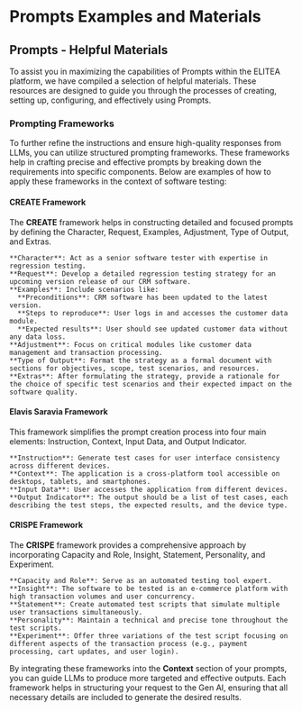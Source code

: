 # Prompts Examples and Materials

## Prompts - Helpful Materials

To assist you in maximizing the capabilities of Prompts within the ELITEA platform, we have compiled a selection of helpful materials. These resources are designed to guide you through the processes of creating, setting up, configuring, and effectively using Prompts.

### Prompting Frameworks

To further refine the instructions and ensure high-quality responses from LLMs, you can utilize structured prompting frameworks. These frameworks help in crafting precise and effective prompts by breaking down the requirements into specific components. Below are examples of how to apply these frameworks in the context of software testing:

#### CREATE Framework

The **CREATE** framework helps in constructing detailed and focused prompts by defining the Character, Request, Examples, Adjustment, Type of Output, and Extras.

```
**Character**: Act as a senior software tester with expertise in regression testing.
**Request**: Develop a detailed regression testing strategy for an upcoming version release of our CRM software.
**Examples**: Include scenarios like:
  **Preconditions**: CRM software has been updated to the latest version.
  **Steps to reproduce**: User logs in and accesses the customer data module.
  **Expected results**: User should see updated customer data without any data loss.
**Adjustment**: Focus on critical modules like customer data management and transaction processing.
**Type of Output**: Format the strategy as a formal document with sections for objectives, scope, test scenarios, and resources.
**Extras**: After formulating the strategy, provide a rationale for the choice of specific test scenarios and their expected impact on the software quality.
```

#### Elavis Saravia Framework

This framework simplifies the prompt creation process into four main elements: Instruction, Context, Input Data, and Output Indicator.

```
**Instruction**: Generate test cases for user interface consistency across different devices.
**Context**: The application is a cross-platform tool accessible on desktops, tablets, and smartphones.
**Input Data**: User accesses the application from different devices.
**Output Indicator**: The output should be a list of test cases, each describing the test steps, the expected results, and the device type.
```

#### CRISPE Framework

The **CRISPE** framework provides a comprehensive approach by incorporating Capacity and Role, Insight, Statement, Personality, and Experiment.

```
**Capacity and Role**: Serve as an automated testing tool expert.
**Insight**: The software to be tested is an e-commerce platform with high transaction volumes and user concurrency.
**Statement**: Create automated test scripts that simulate multiple user transactions simultaneously.
**Personality**: Maintain a technical and precise tone throughout the test scripts.
**Experiment**: Offer three variations of the test script focusing on different aspects of the transaction process (e.g., payment processing, cart updates, and user login).
```

By integrating these frameworks into the **Context** section of your prompts, you can guide LLMs to produce more targeted and effective outputs. Each framework helps in structuring your request to the Gen AI, ensuring that all necessary details are included to generate the desired results.